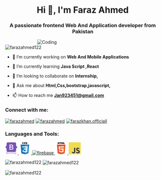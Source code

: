 <h1 align="center">Hi 👋, I'm Faraz Ahmed</h1>
<h3 align="center">A passionate frontend Web And Application developer from Pakistan</h3>
<img align="right" alt="Coding" width="400" src="https://cdn.dribbble.com/users/1162077/screenshots/3848914/programmer.gif">

<p align="left"> <img src="https://komarev.com/ghpvc/?username=farazahmed122&label=Profile%20views&color=0e75b6&style=flat" alt="farazahmed122" /> </p>

- 🔭 I’m currently working on **Web And Mobile Applications**

- 🌱 I’m currently learning **Java Script ,React**

- 👯 I’m looking to collaborate on **Internship,**

- 💬 Ask me about **Html,Css,bootstrap,javascript,**

- 📫 How to reach me **Jan923451@gmail.com**

<h3 align="left">Connect with me:</h3>
<p align="left">
<a href="https://www.linkedin.com/in/faraz-ahmed-29126922a/" target="blank"><img align="center" src="https://raw.githubusercontent.com/rahuldkjain/github-profile-readme-generator/master/src/images/icons/Social/linked-in-alt.svg" alt="farazahmed" height="30" width="40" /></a>
<a href="https://www.facebook.com/dexent.bacha.946954" target="blank"><img align="center" src="https://raw.githubusercontent.com/rahuldkjain/github-profile-readme-generator/master/src/images/icons/Social/facebook.svg" alt="farazahmed" height="30" width="40" /></a>
<a href="https://instagram.com/farazkhan.officiall" target="blank"><img align="center" src="https://raw.githubusercontent.com/rahuldkjain/github-profile-readme-generator/master/src/images/icons/Social/instagram.svg" alt="farazkhan.officiall" height="30" width="40" /></a>
</p>

<h3 align="left">Languages and Tools:</h3>
<p align="left"> <a href="https://getbootstrap.com" target="_blank" rel="noreferrer"> <img src="https://raw.githubusercontent.com/devicons/devicon/master/icons/bootstrap/bootstrap-plain-wordmark.svg" alt="bootstrap" width="40" height="40"/> </a> <a href="https://www.w3schools.com/css/" target="_blank" rel="noreferrer"> <img src="https://raw.githubusercontent.com/devicons/devicon/master/icons/css3/css3-original-wordmark.svg" alt="css3" width="40" height="40"/> </a> <a href="https://firebase.google.com/" target="_blank" rel="noreferrer"> <img src="https://www.vectorlogo.zone/logos/firebase/firebase-icon.svg" alt="firebase" width="40" height="40"/> </a> <a href="https://www.w3.org/html/" target="_blank" rel="noreferrer"> <img src="https://raw.githubusercontent.com/devicons/devicon/master/icons/html5/html5-original-wordmark.svg" alt="html5" width="40" height="40"/> </a> <a href="https://developer.mozilla.org/en-US/docs/Web/JavaScript" target="_blank" rel="noreferrer"> <img src="https://raw.githubusercontent.com/devicons/devicon/master/icons/javascript/javascript-original.svg" alt="javascript" width="40" height="40"/> </a> </p>

<p><img align="left" src="https://github-readme-stats.vercel.app/api/top-langs?username=farazahmed122&show_icons=true&locale=en&layout=compact" alt="farazahmed122" /></p>

<p>&nbsp;<img align="center" src="https://github-readme-stats.vercel.app/api?username=farazahmed122&show_icons=true&locale=en" alt="farazahmed122" /></p>

<p><img align="center" src="https://github-readme-streak-stats.herokuapp.com/?user=farazahmed122&" alt="farazahmed122" /></p>
